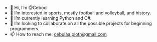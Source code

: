 - 👋 Hi, I’m @Cebool
- 👀 I’m interested in sports, mostly football and  volleyball, and history.
- 🌱 I’m currently learning Python and C#.
- 💞️ I’m looking to collaborate on all the possible projects for beginning programmers.
- 📫 How to reach me: cebulaa.piotr@gmail.com

<!---
Cebool/Cebool is a ✨ special ✨ repository because its `README.md` (this file) appears on your GitHub profile.
You can click the Preview link to take a look at your changes.
--->
